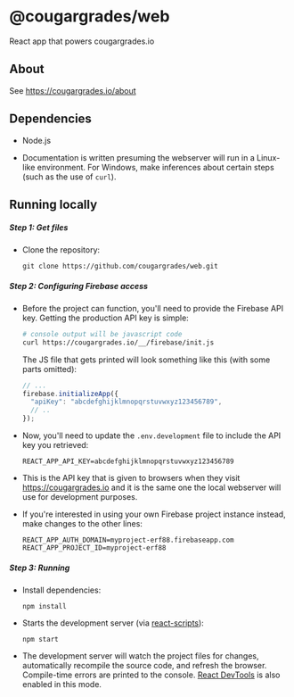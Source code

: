 # @cougargrades/web
React app that powers cougargrades.io

## About
See https://cougargrades.io/about

## Dependencies
- Node.js

- Documentation is written presuming the webserver will run in a Linux-like environment. For Windows, make inferences about certain steps (such as the use of `curl`).

## Running locally

##### Step 1: Get files

- Clone the repository:

    `git clone https://github.com/cougargrades/web.git`

##### Step 2: Configuring Firebase access
- Before the project can function, you'll need to provide the Firebase API key. Getting the production API key is simple:
    ```bash
    # console output will be javascript code
    curl https://cougargrades.io/__/firebase/init.js
    ```

    The JS file that gets printed will look something like this (with some parts omitted):
    ```javascript
    // ...
    firebase.initializeApp({
      "apiKey": "abcdefghijklmnopqrstuvwxyz123456789",
      // ..
    });
    ```

- Now, you'll need to update the `.env.development` file to include the API key you retrieved:
    ```env
    REACT_APP_API_KEY=abcdefghijklmnopqrstuvwxyz123456789
    ```
- This is the API key that is given to browsers when they visit https://cougargrades.io and it is the same one the local webserver will use for development purposes.
- If you're interested in using your own Firebase project instance instead, make changes to the other lines:

    ```env
    REACT_APP_AUTH_DOMAIN=myproject-erf88.firebaseapp.com
    REACT_APP_PROJECT_ID=myproject-erf88
    ```

##### Step 3: Running
- Install dependencies: 
    
    `npm install`
- Starts the development server (via [react-scripts](https://github.com/facebook/create-react-app)):
    
    `npm start`

- The development server will watch the project files for changes, automatically recompile the source code, and refresh the browser. Compile-time errors are printed to the console. [React DevTools](https://reactjs.org/blog/2019/08/15/new-react-devtools.html) is also enabled in this mode.
